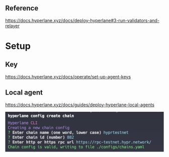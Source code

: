## Reference

https://docs.hyperlane.xyz/docs/deploy-hyperlane#3-run-validators-and-relayer

# Setup

## Key

https://docs.hyperlane.xyz/docs/operate/set-up-agent-keys

## Local agent

https://docs.hyperlane.xyz/docs/guides/deploy-hyperlane-local-agents

![alt text](image.png)
